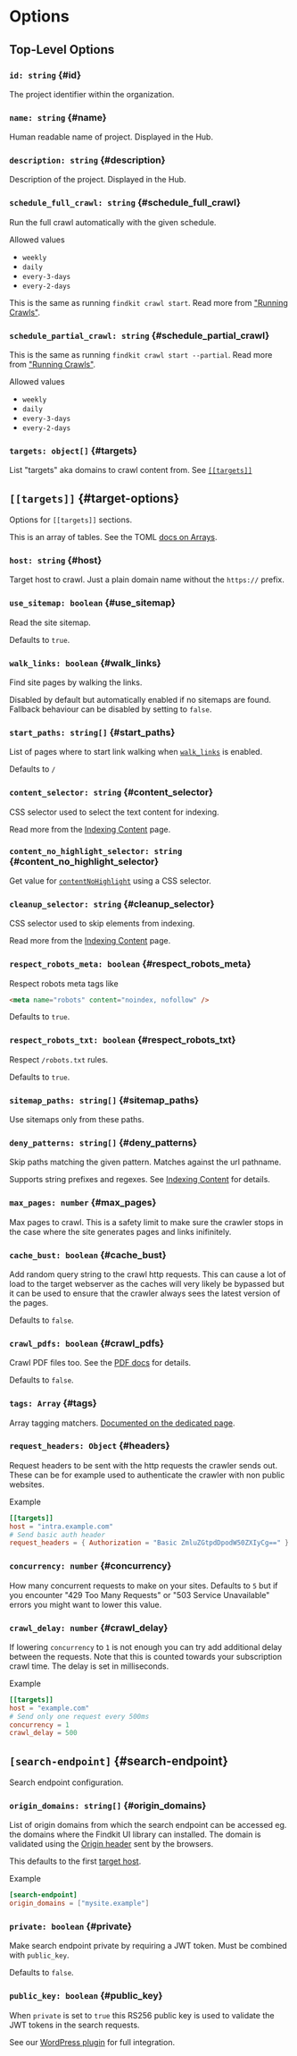 # Options

## Top-Level Options

### `id: string` {#id}

The project identifier within the organization.

### `name: string` {#name}

Human readable name of project. Displayed in the Hub.

### `description: string` {#description}

Description of the project. Displayed in the Hub.

### `schedule_full_crawl: string` {#schedule_full_crawl}

Run the full crawl automatically with the given schedule.

Allowed values

- `weekly`
- `daily`
- `every-3-days`
- `every-2-days`

This is the same as running `findkit crawl start`. Read more from ["Running
Crawls"](/crawler/running-crawls#full).

### `schedule_partial_crawl: string` {#schedule_partial_crawl}

This is the same as running `findkit crawl start --partial`.
Read more from ["Running Crawls"](/crawler/running-crawls#partial).

Allowed values

- `weekly`
- `daily`
- `every-3-days`
- `every-2-days`

### `targets: object[]` {#targets}

List "targets" aka domains to crawl content from. See [`[[targets]]`](#target-options)

## `[[targets]]` {#target-options}

Options for `[[targets]]` sections.

This is an array of tables. See the TOML [docs on Arrays](https://toml.io/en/v1.0.0#array-of-tables).

### `host: string` {#host}

Target host to crawl. Just a plain domain name without the `https://` prefix.

### `use_sitemap: boolean` {#use_sitemap}

Read the site sitemap.

Defaults to `true`.

### `walk_links: boolean` {#walk_links}

Find site pages by walking the links.

Disabled by default but automatically enabled if no sitemaps are found.
Fallback behaviour can be disabled by setting to `false`.

### `start_paths: string[]` {#start_paths}

List of pages where to start link walking when [`walk_links`](#walk_links) is
enabled.

Defaults to `/`

### `content_selector: string` {#content_selector}

CSS selector used to select the text content for indexing.

Read more from the [Indexing Content](/crawler/indexing) page.

### `content_no_highlight_selector: string` {#content_no_highlight_selector}

Get value for [`contentNoHighlight`](/crawler/meta-tag#contentNoHighlight) using a CSS selector.

### `cleanup_selector: string` {#cleanup_selector}

CSS selector used to skip elements from indexing.

Read more from the [Indexing Content](/crawler/indexing) page.

### `respect_robots_meta: boolean` {#respect_robots_meta}

Respect robots meta tags like

```html
<meta name="robots" content="noindex, nofollow" />
```

Defaults to `true`.

### `respect_robots_txt: boolean` {#respect_robots_txt}

Respect `/robots.txt` rules.

Defaults to `true`.

### `sitemap_paths: string[]` {#sitemap_paths}

Use sitemaps only from these paths.

### `deny_patterns: string[]` {#deny_patterns}

Skip paths matching the given pattern.
Matches against the url pathname.

Supports string prefixes and regexes. See [Indexing Content](/crawler/indexing) for details.

### `max_pages: number` {#max_pages}

Max pages to crawl.
This is a safety limit to make sure the crawler stops in the case where
the site generates pages and links inifinitely.

### `cache_bust: boolean` {#cache_bust}

Add random query string to the crawl http requests. This can cause a lot of load to
the target webserver as the caches will very likely be bypassed but it can be used to
ensure that the crawler always sees the latest version of the pages.

Defaults to `false`.

### `crawl_pdfs: boolean` {#crawl_pdfs}

Crawl PDF files too. See the [PDF docs](/crawler/pdf) for details.

Defaults to `false`.

### `tags: Array` {#tags}

Array tagging matchers. [Documented on the dedicated page](tags).

### `request_headers: Object` {#headers}

Request headers to be sent with the http requests the crawler sends out. These
can be for example used to authenticate the crawler with non public websites.

Example

```toml
[[targets]]
host = "intra.example.com"
# Send basic auth header
request_headers = { Authorization = "Basic ZmluZGtpdDpodW50ZXIyCg==" }
```

### `concurrency: number` {#concurrency}

How many concurrent requests to make on your sites. Defaults to `5` but if you
encounter "429 Too Many Requests" or "503 Service Unavailable" errors you might
want to lower this value.

### `crawl_delay: number` {#crawl_delay}

If lowering `concurrency` to `1` is not enough you can try add additional delay
between the requests. Note that this is counted towards your subscription crawl
time. The delay is set in milliseconds.

Example

```toml
[[targets]]
host = "example.com"
# Send only one request every 500ms
concurrency = 1
crawl_delay = 500
```

## `[search-endpoint]` {#search-endpoint}

Search endpoint configuration.

### `origin_domains: string[]` {#origin_domains}

List of origin domains from which the search endpoint can be accessed eg. the
domains where the Findkit UI library can installed. The domain is validated
using the [Origin
header](https://developer.mozilla.org/en-US/docs/Web/HTTP/Headers/Origin) sent
by the browsers.

This defaults to the first [target host](#host).

Example

```toml
[search-endpoint]
origin_domains = ["mysite.example"]
```

### `private: boolean` {#private}

Make search endpoint private by requiring a JWT token. Must be combined with
`public_key`.

Defaults to `false`.

### `public_key: boolean` {#public_key}

When `private` is set to `true` this RS256 public key is used to validate the
JWT tokens in the search requests.

See our [WordPress
plugin](https://github.com/findkit/wp-findkit#jwt-authentication) for full
integration.
